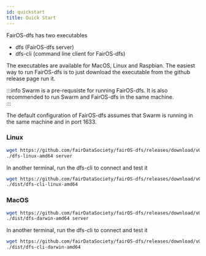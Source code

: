 ```yaml
---
id: quickstart
title: Quick Start
---
```


FairOS-dfs has two executables
- dfs (FairOS-dfs server)
- dfs-cli (command line client for FairOS-dfs)

The executables are available for MacOS, Linux and Raspbian. The easiest way to run FairOS-dfs is to just download the executable from the github release page run it. 


:::info
Swarm is a pre-requsiste for running FairOS-dfs. It is also recommended to run Swarm and FairOS-dfs in the same machine.  
:::


The default configuration of FairOS-dfs assumes that Swarm is running in the same machine and in port 1633.

### Linux

```sh
wget https://github.com/fairDataSociety/fairOS-dfs/releases/download/v0.5.0/dfs-linux-amd64
./dfs-linux-amd64 server
```

In another terminal, run the dfs-cli to connect and test it
```sh
wget https://github.com/fairDataSociety/fairOS-dfs/releases/download/v0.5.0/dfs-cli-linux-amd64
./dist/dfs-cli-linux-amd64
```


### MacOS

```sh
wget https://github.com/fairDataSociety/fairOS-dfs/releases/download/v0.5.0/dfs-darwin-amd64
./dist/dfs-darwin-amd64 server
```

In another terminal, run the dfs-cli to connect and test it
```sh
wget https://github.com/fairDataSociety/fairOS-dfs/releases/download/v0.5.0/dfs-cli-darwin-amd64
./dist/dfs-cli-darwin-amd64
```


